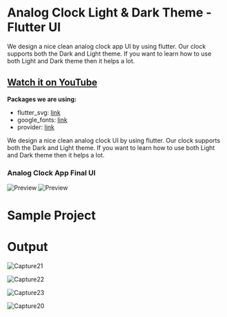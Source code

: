 # Analog Clock Light & Dark Theme - Flutter UI

We design a nice clean analog clock app UI by using flutter. Our clock supports both the Dark and Light theme. If you want to learn how to use both Light and Dark theme then it helps a lot.

## [Watch it on YouTube](https://youtu.be/u6Cfzng3Gek)

**Packages we are using:**

- flutter_svg: [link](https://pub.dev/packages/flutter_svg)
- google_fonts: [link](https://pub.dev/packages/google_fonts)
- provider: [link](https://pub.dev/packages/provider)

We design a nice clean analog clock UI by using flutter. Our clock supports both the Dark and Light theme. If you want to learn how to use both Light and Dark theme then it helps a lot.

### Analog Clock App Final UI

![Preview](/intro.gif)
![Preview](/ui.png)

# Sample Project

# Output
![Capture21](https://user-images.githubusercontent.com/124132734/216815087-17159e08-16ec-4516-856d-12e2ea17e575.PNG)

![Capture22](https://user-images.githubusercontent.com/124132734/216815089-7d296106-6a96-4eb1-9de5-894dd0d6958b.PNG)


![Capture23](https://user-images.githubusercontent.com/124132734/216815090-66569913-5e47-4949-9bab-eee1f2519c0c.PNG)


![Capture20](https://user-images.githubusercontent.com/124132734/216815094-e5f7c9a7-d9c8-467e-bd1d-cbe4f4f2222b.PNG)


